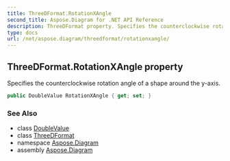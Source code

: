 ```yaml
---
title: ThreeDFormat.RotationXAngle
second_title: Aspose.Diagram for .NET API Reference
description: ThreeDFormat property. Specifies the counterclockwise rotation angle of a shape around the yaxis
type: docs
url: /net/aspose.diagram/threedformat/rotationxangle/
---
```

## ThreeDFormat.RotationXAngle property

Specifies the counterclockwise rotation angle of a shape around the y-axis.

```csharp
public DoubleValue RotationXAngle { get; set; }
```

### See Also

* class [DoubleValue](../../doublevalue/)
* class [ThreeDFormat](../)
* namespace [Aspose.Diagram](../../threedformat/)
* assembly [Aspose.Diagram](../../../)


